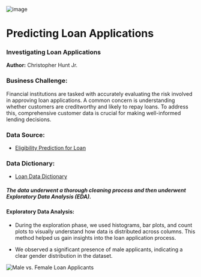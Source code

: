 ![image](https://github.com/chrishunt11/Prediction-of-Loan-Applications/assets/123383359/9d6ae577-9426-4ddf-b464-aae1aef9d51d)

# Predicting Loan Applications

### Investigating Loan Applications

**Author:** Christopher Hunt Jr.

### Business Challenge:

Financial institutions are tasked with accurately evaluating the risk involved in approving loan applications. A common concern is understanding whether customers are creditworthy and likely to repay loans. To address this, comprehensive customer data is crucial for making well-informed lending decisions.

### Data Source:
- [Eligibility Prediction for Loan](https://www.kaggle.com/datasets/devzohaib/eligibility-prediction-for-loan)

### Data Dictionary:
- [Loan Data Dictionary](https://drive.google.com/file/d/19zb-Z80Pt9fRZN7Khs8q3t3m3xrAu6bk/view?usp=sharing)

##### The data underwent a thorough cleaning process and then underwent Exploratory Data Analysis (EDA).

#### Exploratory Data Analysis:

- During the exploration phase, we used histograms, bar plots, and count plots to visually understand how data is distributed across columns. This method helped us gain insights into the loan application process.

- We observed a significant presence of male applicants, indicating a clear gender distribution in the dataset.

![Male vs. Female Loan Applicants](https://github.com/chrishunt11/Prediction-of-Loan-Applications/assets/123383359/5141ae08-3fd5-4299-a283-4a23d1d3e876)
